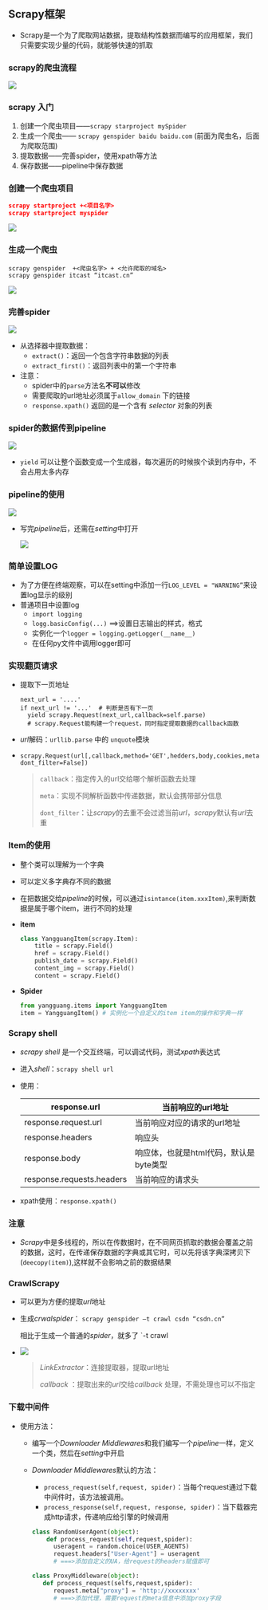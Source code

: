## Scrapy框架

* Scrapy是一个为了爬取网站数据，提取结构性数据而编写的应用框架，我们只需要实现少量的代码，就能够快速的抓取

### scrapy的爬虫流程

![](C:\Users\acer\Documents\GitHub\FXHao.github.io\images\posts\scrapy\流程.jpg)

### scrapy 入门

1. 创建一个爬虫项目——`scrapy starproject mySpider`
2. 生成一个爬虫—— `scrapy genspider baidu baidu.com` (前面为爬虫名，后面为爬取范围)
3. 提取数据——完善spider，使用xpath等方法
4. 保存数据——pipeline中保存数据

### 创建一个爬虫项目

```json
scrapy startproject +<项目名字>
scrapy startproject myspider
```

![](C:\Users\acer\Documents\GitHub\FXHao.github.io\images\posts\scrapy\项目.jpg)

### 生成一个爬虫

```
scrapy genspider  +<爬虫名字> + <允许爬取的域名>
scrapy genspider itcast “itcast.cn”
```

![](C:\Users\acer\Documents\GitHub\FXHao.github.io\images\posts\scrapy\爬虫2.jpg)

### 完善spider

![](C:\Users\acer\Documents\GitHub\FXHao.github.io\images\posts\scrapy\完善spider.jpg)

* 从选择器中提取数据：
  * `extract()`：返回一个包含字符串数据的列表
  * `extract_first()`：返回列表中的第一个字符串
* 注意：
  * spider中的`parse`方法名**不可以**修改
  * 需要爬取的url地址必须属于`allow_domain` 下的链接
  * `response.xpath()` 返回的是一个含有 *selector* 对象的列表

### spider的数据传到pipeline

![](C:\Users\acer\Documents\GitHub\FXHao.github.io\images\posts\scrapy\数据传输.jpg)

* `yield` 可以让整个函数变成一个生成器，每次遍历的时候挨个读到内存中，不会占用太多内存

### pipeline的使用

![](C:\Users\acer\Documents\GitHub\FXHao.github.io\images\posts\scrapy\pipeline.jpg)

* 写完*pipeline*后，还需在*setting*中打开

  ![](C:\Users\acer\Documents\GitHub\FXHao.github.io\images\posts\scrapy\pipeline2.jpg)

### 简单设置LOG

* 为了方便在终端观察，可以在setting中添加一行`LOG_LEVEL = "WARNING”`来设置log显示的级别
* 普通项目中设置log
  * `import logging`
  * `logg.basicConfig(...)` ==>设置日志输出的样式，格式
  * 实例化一个`logger = logging.getLogger(__name__)`
  * 在任何py文件中调用logger即可

### 实现翻页请求

* 提取下一页地址

  ```
  next_url = '....'
  if next_url != '...'  # 判断是否有下一页
  	yield scrapy.Request(next_url,callback=self.parse)
  	# scrapy.Request能构建一个request，同时指定提取数据的callback函数
  ```

* *url*解码：`urllib.parse` 中的 `unquote`模块

* ```
  scrapy.Request(url[,callback,method='GET',hedders,body,cookies,meta，dont_filter=False])
  ```

  > `callback`：指定传入的url交给哪个解析函数去处理
  >
  > `meta`：实现不同解析函数中传递数据，默认会携带部分信息
  >
  > `dont_filter`：让*scrapy*的去重不会过滤当前*url*，*scrapy*默认有*url*去重

### Item的使用

* 整个类可以理解为一个字典

* 可以定义多字典存不同的数据

* 在把数据交给*pipeline*的时候，可以通过`isintance(item.xxxItem)`,来判断数据是属于哪个item，进行不同的处理

* **item**

  ```python
  class YangguangItem(scrapy.Item):
      title = scrapy.Field()
      href = scrapy.Field()
      publish_date = scrapy.Field()
      content_img = scrapy.Field()
      content = scrapy.Field()
  ```

* **Spider**

  ```python
  from yangguang.items import YangguangItem
  item = YangguangItem() # 实例化一个自定义的item item的操作和字典一样
  ```

### Scrapy shell

* *scrapy shell* 是一个交互终端，可以调试代码，测试*xpath*表达式

* 进入*shell*：`scrapy shell url`

* 使用：

  | response.url              | 当前响应的url地址                      |
  | ------------------------- | -------------------------------------- |
  | response.request.url      | 当前响应对应的请求的url地址            |
  | response.headers          | 响应头                                 |
  | response.body             | 响应体，也就是html代码，默认是byte类型 |
  | response.requests.headers | 当前响应的请求头                       |

* xpath使用：`response.xpath()`

### 注意

* *Scrapy*中是多线程的，所以在传数据时，在不同网页抓取的数据会覆盖之前的数据，这时，在传递保存数据的字典或其它时，可以先将该字典深拷贝下(`deecopy(item)`),这样就不会影响之前的数据结果

### CrawlScrapy

* 可以更为方便的提取*url*地址

* 生成*crwalspider*： `scrapy genspider –t crawl csdn “csdn.cn”`

  相比于生成一个普通的*spider*，就多了 `-t crawl

* ![](C:\Users\acer\Documents\GitHub\FXHao.github.io\images\posts\scrapy\crawlspider.jpg)

  > *LinkExtractor*：连接提取器，提取url地址
  >
  > *callback* ：提取出来的*url*交给*callback* 处理，不需处理也可以不指定

### 下载中间件

* 使用方法：

  * 编写一个*Downloader Middlewares*和我们编写一个*pipeline*一样，定义一个类，然后在*setting*中开启

  * *Downloader Middlewares*默认的方法：

    * `process_request(self,request, spider)`：当每个request通过下载中间件时，该方法被调用。
    * `process_response(self,request, response, spider)`：当下载器完成http请求，传递响应给引擎的时候调用

    ```python
    class RandomUserAgent(object):
    	def process_request(self,request,spider):
          useragent = random.choice(USER_AGENTS)
          request.headers["User-Agent"] = useragent
          # ===>添加自定义的UA，给request的headers赋值即可
    ```

    ```python
    class ProxyMiddleware(object):
       def process_request(selfs,request,spider):
          request.meta["proxy"] = 'http://xxxxxxxx'
          # ===>添加代理，需要request的meta信息中添加proxy字段
    ```

    